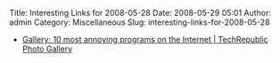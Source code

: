 Title: Interesting Links for 2008-05-28
Date: 2008-05-29 05:01
Author: admin
Category: Miscellaneous
Slug: interesting-links-for-2008-05-28

-   [Gallery: 10 most annoying programs on the Internet | TechRepublic
    Photo Gallery][]

  [Gallery: 10 most annoying programs on the Internet | TechRepublic
  Photo Gallery]: http://content.techrepublic.com.com/2346-3513_11-202392-1.html
